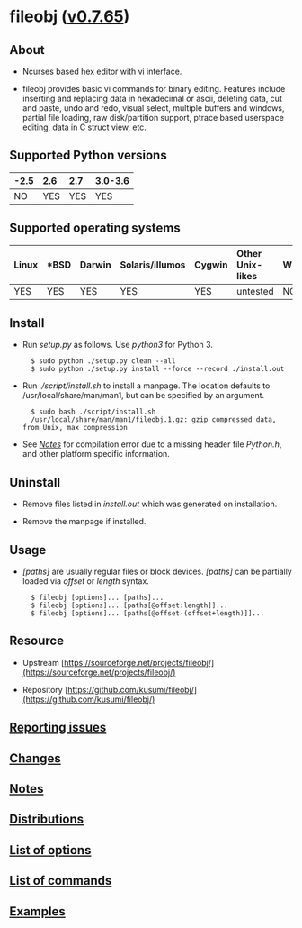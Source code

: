 # fileobj ([v0.7.65](https://github.com/kusumi/fileobj/releases/tag/v0.7.65))

## About

+ Ncurses based hex editor with vi interface.

+ fileobj provides basic vi commands for binary editing. Features include inserting and replacing data in hexadecimal or ascii, deleting data, cut and paste, undo and redo, visual select, multiple buffers and windows, partial file loading, raw disk/partition support, ptrace based userspace editing, data in C struct view, etc.

## Supported Python versions

|-2.5|2.6|2.7|3.0-3.6|
|:---|:--|:--|:------|
|NO  |YES|YES|YES    |

## Supported operating systems

|Linux|\*BSD|Darwin|Solaris/illumos|Cygwin|Other Unix-likes|Windows|
|:----|:----|:-----|:--------------|:-----|:---------------|:------|
|YES  |YES  |YES   |YES            |YES   |untested        |NO     |

## Install

+ Run *setup.py* as follows. Use *python3* for Python 3.

        $ sudo python ./setup.py clean --all
        $ sudo python ./setup.py install --force --record ./install.out

+ Run *./script/install.sh* to install a manpage. The location defaults to /usr/local/share/man/man1, but can be specified by an argument.

        $ sudo bash ./script/install.sh
        /usr/local/share/man/man1/fileobj.1.gz: gzip compressed data, from Unix, max compression

+ See *[Notes](doc/README.notes.md)* for compilation error due to a missing header file *Python.h*, and other platform specific information.

## Uninstall

+ Remove files listed in *install.out* which was generated on installation.

+ Remove the manpage if installed.

## Usage

+ *[paths]* are usually regular files or block devices. *[paths]* can be partially loaded via *offset* or *length* syntax.

        $ fileobj [options]... [paths]...
        $ fileobj [options]... [paths[@offset:length]]...
        $ fileobj [options]... [paths[@offset-(offset+length)]]...

## Resource

+ Upstream [https://sourceforge.net/projects/fileobj/](https://sourceforge.net/projects/fileobj/)

+ Repository [https://github.com/kusumi/fileobj/](https://github.com/kusumi/fileobj/)

## [Reporting issues](https://github.com/kusumi/fileobj/issues)

## [Changes](doc/README.changes.md)

## [Notes](doc/README.notes.md)

## [Distributions](doc/README.distributions.md)

## [List of options](doc/README.list_of_options.md)

## [List of commands](doc/README.list_of_commands.md)

## [Examples](doc/README.examples.md)
